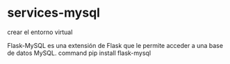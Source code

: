 # services-mysql
crear el entorno virtual

Flask-MySQL es una extensión de Flask que le permite acceder a una base de datos MySQL.
command
pip install flask-mysql

